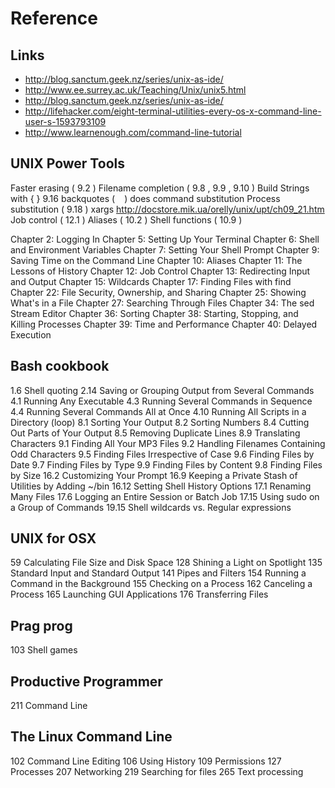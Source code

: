 # Reference
## Links
  * http://blog.sanctum.geek.nz/series/unix-as-ide/
  * http://www.ee.surrey.ac.uk/Teaching/Unix/unix5.html
  * http://blog.sanctum.geek.nz/series/unix-as-ide/
  * http://lifehacker.com/eight-terminal-utilities-every-os-x-command-line-user-s-1593793109
  * http://www.learnenough.com/command-line-tutorial

## UNIX Power Tools

  Faster erasing ( 9.2 )
  Filename completion ( 9.8 , 9.9 , 9.10 )
  Build Strings with { }
  9.16  backquotes ( ` ` ) does command substitution
  Process substitution ( 9.18 )
  xargs http://docstore.mik.ua/orelly/unix/upt/ch09_21.htm
  Job control ( 12.1 )
  Aliases ( 10.2 )
  Shell functions ( 10.9 )

  Chapter 2: Logging In
  Chapter 5: Setting Up Your Terminal
  Chapter 6: Shell and Environment Variables
  Chapter 7: Setting Your Shell Prompt
  Chapter 9: Saving Time on the Command Line
  Chapter 10: Aliases
  Chapter 11: The Lessons of History
  Chapter 12: Job Control
  Chapter 13: Redirecting Input and Output
  Chapter 15: Wildcards
  Chapter 17: Finding Files with find
  Chapter 22: File Security, Ownership, and Sharing
  Chapter 25: Showing What's in a File
  Chapter 27: Searching Through Files
  Chapter 34: The sed Stream Editor
  Chapter 36: Sorting
  Chapter 38: Starting, Stopping, and Killing Processes
  Chapter 39: Time and Performance
  Chapter 40: Delayed Execution

## Bash cookbook

  1.6 Shell quoting
  2.14 Saving or Grouping Output from Several Commands
  4.1 Running Any Executable
  4.3 Running Several Commands in Sequence
  4.4 Running Several Commands All at Once
  4.10 Running All Scripts in a Directory (loop)
  8.1 Sorting Your Output
  8.2 Sorting Numbers
  8.4 Cutting Out Parts of Your Output
  8.5 Removing Duplicate Lines
  8.9 Translating Characters
  9.1 Finding All Your MP3 Files
  9.2 Handling Filenames Containing Odd Characters
  9.5 Finding Files Irrespective of Case
  9.6 Finding Files by Date
  9.7 Finding Files by Type
  9.9 Finding Files by Content
  9.8 Finding Files by Size
  16.2 Customizing Your Prompt
  16.9 Keeping a Private Stash of Utilities by Adding ~/bin
  16.12 Setting Shell History Options
  17.1 Renaming Many Files
  17.6 Logging an Entire Session or Batch Job
  17.15 Using sudo on a Group of Commands
  19.15 Shell wildcards vs. Regular expressions

## UNIX for OSX

  59 Calculating File Size and Disk Space
  128 Shining a Light on Spotlight
  135 Standard Input and Standard Output
  141 Pipes and Filters
  154 Running a Command in the Background
  155 Checking on a Process
  162 Canceling a Process
  165 Launching GUI Applications
  176 Transferring Files

## Prag prog

  103 Shell games

## Productive Programmer

  211 Command Line

## The Linux Command Line

  102 Command Line Editing
  106 Using History
  109 Permissions
  127 Processes
  207 Networking
  219 Searching for files
  265 Text processing
